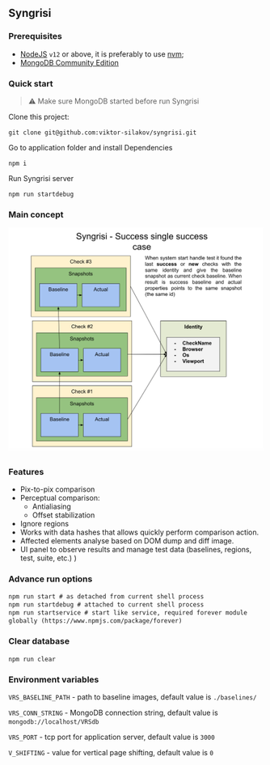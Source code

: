 ## Syngrisi

### Prerequisites
 * [NodeJS](https://nodejs.org/en/download/) `v12` or above, it is preferably to use [nvm](https://github.com/nvm-sh/nvm);
 * [MongoDB Community Edition](https://docs.mongodb.com/manual/administration/install-community/)
 
### Quick start

>⚠️ Make sure MongoDB started before run Syngrisi


Clone this project:
```shell script
git clone git@github.com:viktor-silakov/syngrisi.git
```
Go to application folder and install Dependencies 
```shell script
npm i
```

Run Syngrisi server
```shell script
npm run startdebug
```

### Main concept

![concept](img/concept.png)

### Features

* Pix-to-pix comparison
* Perceptual comparison:
    * Antialiasing
    * Offset stabilization
* Ignore regions
* Works with data hashes that allows quickly perform comparison action.
* Affected elements analyse based on DOM dump and diff image.
* UI panel to observe results and manage test data (baselines, regions, test, suite, etc.) )

### Advance run options

```shell script
npm run start # as detached from current shell process
npm run startdebug # attached to current shell process
npm run startservice # start like service, required forever module globally (https://www.npmjs.com/package/forever) 
```

### Clear database

```shell script
npm run clear
```

### Environment variables
 
 `VRS_BASELINE_PATH` - path to baseline images, default value is `./baselines/`
 
 `VRS_CONN_STRING` - MongoDB connection string, default value is `mongodb://localhost/VRSdb` 
 
 `VRS_PORT` - tcp port for application server, default value is `3000`
 
 `V_SHIFTING` - value for vertical page shifting, default value is `0`
